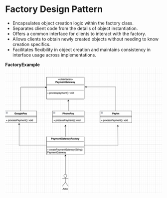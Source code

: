 # Factory Design Pattern

- Encapsulates object creation logic within the factory class.
- Separates client code from the details of object instantiation.
- Offers a common interface for clients to interact with the factory.
- Allows clients to obtain newly created objects without needing to know creation specifics.
- Facilitates flexibility in object creation and maintains consistency in interface usage across implementations.


<b>FactoryExample</b> ![img.png](img.png)